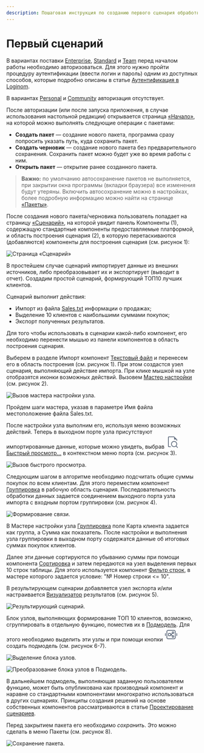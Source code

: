 ```yaml
---
description: Пошаговая инструкция по созданию первого сценария обработки данных в аналитической платформе Loginom. Создание и сохранение пакета. Добавление и настройка узлов сценария. Пример сценария.
---
```

# Первый сценарий

В вариантах поставки [Enterprise](https://loginom.ru/platform/pricing#edition-enterprise), [Standard](https://loginom.ru/platform/pricing#edition-standard) и [Team](https://loginom.ru/platform/pricing#edition-team) перед началом работы необходимо авторизоваться. Для этого нужно пройти процедуру аутентификации (ввести логин и пароль) одним из доступных способов, которые подробно описаны в статье [Аутентификация в Loginom](./authentication.md).

В вариантах [Personal](https://loginom.ru/platform/pricing#edition-personal) и [Community](https://loginom.ru/platform/pricing#edition-personal) авторизация отсутствует.

После авторизации (или после запуска приложения, в случае использования настольной редакции) открывается страница [«Начало»](./../interface/home-page.md), на которой можно выполнять следующие операции с пакетами:

* **Создать пакет** — создание нового пакета, программа сразу попросить указать путь, куда сохранить пакет.
* **Создать черновик** — создание нового пакета без предварительного сохранения. Сохранить пакет можно будет уже во время работы с ним.
* **Открыть пакет** — открытие ранее созданного пакета.

>**Важно:**  по умолчанию автосохранение пакетов не выполняется, при закрытии окна программы (вкладки браузера) все изменения будут утеряны. Включить автосохранение можно в настройках, более подробную информацию можно найти на странице [«Пакеты»](https://help.loginom.ru/userguide/interface/packages.html).

После создания нового пакета/черновика пользователь попадает на страницу [«Сценарий»](./../interface/workflow.md), на которой увидит панель Компоненты (1), содержащую стандартные компоненты предоставляемые платформой, и область построения сценария (2), в которую перетаскиваются (добавляются) компоненты для построения сценария (см. рисунок 1):

![Страница «Сценарий» ](./first-scenario-2.png)

В простейшем случае сценарий импортирует данные из внешних источников, либо преобразовывает их и экспортирует (выводит в отчет).
Создадим простой сценарий, формирующий ТОП10 лучших клиентов.

Сценарий выполнит действия:

* Импорт из файла [Sales.txt](./../attach/Sales.txt) информации о продажах;
* Выделение 10 клиентов с наибольшими суммами покупок;
* Экспорт полученных результатов.

Для того чтобы использовать в сценарии какой-либо компонент, его необходимо перенести мышью из панели компонентов в область построения сценария.

Выберем в разделе Импорт компонент [Текстовый файл](./../integration/import/txt-csv.md) и перенесем его в область построения (см. рисунок 1). При этом создастся узел сценария, выполняющий действие импорта. При клике мышкой на узле отобразятся иконки возможных действий. Вызовем [Мастер настройки](./../integration/import/txt-csv.md) (см. рисунок 2).

![Вызов мастера настройки узла.](./first-scenario-3.png)

Пройдем шаги мастера, указав в параметре Имя файла местоположение файла Sales.txt.

После настройки узла выполним его, используя меню возможных действий. Теперь в выходном порте узла присутствуют импортированные данные, которые можно увидеть, выбрав ![ ](./../images/icons/common/toolbar-controls/show-fast-viewer_default.svg) [Быстрый просмотр…](./../visualization/preview/quick-view.md) в контекстном меню порта (см. рисунок 3).

![Вызов быстрого просмотра.](./first-scenario-4.png)

Следующим шагом в алгоритме необходимо подсчитать общие суммы покупок по всем клиентам. Для этого переместим компонент [Группировка](./../processors/transformation/grouping.md) в рабочую область сценария. Последовательность обработки данных задается соединением выходного порта узла импорта с входным портом группировки (см. рисунок 4).

![Формирование связи.](./first-scenario-5.png)

В Мастере настройки узла [Группировка](./../processors/transformation/grouping.md) поле Карта клиента задается как группа, а Сумма как показатель. После настройки и выполнения узла группировки в выходном порту содержатся данные об итоговых суммах покупок клиентов.

Далее эти данные сортируются по убыванию суммы при помощи компонента [Сортировка](./../processors/transformation/sorting.md) и затем передаются на узел выделения первых 10 строк таблицы.  Для этого используется компонент [Фильтр строк](./../processors/transformation/row-filter/README.md), в мастере которого задается условие: "№ Номер строки <= 10".

В результирующем сценарии добавляется узел экспорта и/или настраивается [Визуализатор](./../visualization/README.md) результатов (см. рисунок 5).

![Результирующий сценарий.](./first-scenario-6.png)

Блок узлов, выполняющих формирование ТОП 10 клиентов, возможно, сгруппировать в отдельную функцию, поместив их в [Подмодель](./../processors/control/supernode.md). Для этого необходимо выделить эти узлы и при помощи кнопки ![](./../images/icons/common/toolbar-controls/compose-generic-model_default.svg) создать подмодель (см. рисунок 6-7). 

![Выделение блока узлов.](./first-scenario-7.png)

![Преобразование блока узлов в Подмодель.](./first-scenario-8.png)

В дальнейшем подмодель, выполняющая заданную пользователем функцию, может быть опубликована как производный компонент и наравне со стандартными компонентами многократно использоваться в других сценариях. Принципы создания решений на основе собственных компонентов рассматриваются в статье [Проектирование сценариев](./../workflow/README.md).

Перед закрытием пакета его необходимо *сохранить*. Это можно сделать в меню Пакеты (см. рисунок 8).

![Сохранение пакета.](./first-scenario-9.png)
